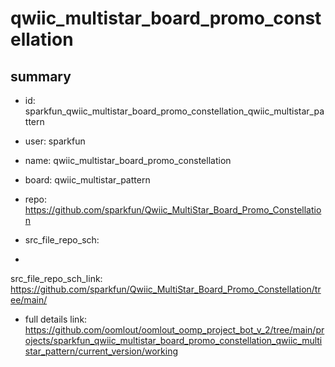 # qwiic_multistar_board_promo_constellation
 
## summary 
* id: sparkfun_qwiic_multistar_board_promo_constellation_qwiic_multistar_pattern
* user: sparkfun
* name: qwiic_multistar_board_promo_constellation
* board: qwiic_multistar_pattern
* repo: https://github.com/sparkfun/Qwiic_MultiStar_Board_Promo_Constellation



* src_file_repo_sch: 
*
 src_file_repo_sch_link: https://github.com/sparkfun/Qwiic_MultiStar_Board_Promo_Constellation/tree/main/
* full details link: https://github.com/oomlout/oomlout_oomp_project_bot_v_2/tree/main/projects/sparkfun_qwiic_multistar_board_promo_constellation_qwiic_multistar_pattern/current_version/working  






